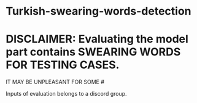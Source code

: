 # Turkish-swearing-words-detection
# DISCLAIMER: Evaluating the model part contains SWEARING WORDS FOR TESTING CASES. 
IT MAY BE UNPLEASANT FOR SOME #

Inputs of evaluation belongs to a discord group.
